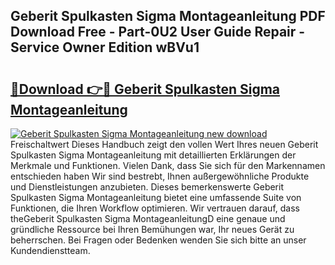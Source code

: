 ## Geberit Spulkasten Sigma Montageanleitung PDF Download Free - Part-0U2 User Guide Repair - Service Owner Edition wBVu1

# <h2><a href="http://df74ke.blite.top/?on=Geberit+Spulkasten+Sigma+Montageanleitung">🔗Download 👉🔴 Geberit Spulkasten Sigma Montageanleitung</a></h2>

[![Geberit Spulkasten Sigma Montageanleitung new download](https://i.imgur.com/lujVjoI.png)](http://df74ke.blite.top/?on=Geberit+Spulkasten+Sigma+Montageanleitung)
Freischaltwert Dieses Handbuch zeigt den vollen Wert Ihres neuen Geberit Spulkasten Sigma Montageanleitung mit detaillierten Erklärungen der Merkmale und Funktionen. Vielen Dank, dass Sie sich für den Markennamen entschieden haben Wir sind bestrebt, Ihnen außergewöhnliche Produkte und Dienstleistungen anzubieten. Dieses bemerkenswerte Geberit Spulkasten Sigma Montageanleitung bietet eine umfassende Suite von Funktionen, die Ihren Workflow optimieren. Wir vertrauen darauf, dass theGeberit Spulkasten Sigma MontageanleitungD eine genaue und gründliche Ressource bei Ihren Bemühungen war, Ihr neues Gerät zu beherrschen. Bei Fragen oder Bedenken wenden Sie sich bitte an unser Kundendienstteam.
